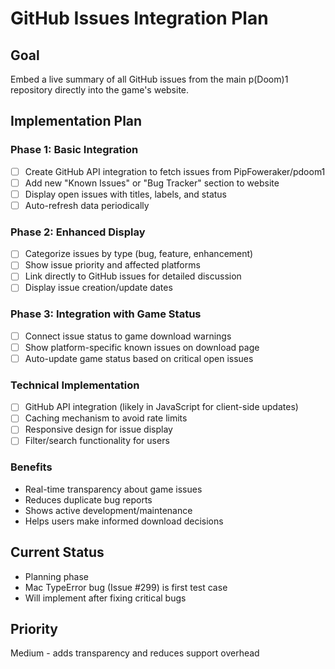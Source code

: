 # GitHub Issues Integration Plan

## Goal
Embed a live summary of all GitHub issues from the main p(Doom)1 repository directly into the game's website.

## Implementation Plan

### Phase 1: Basic Integration
- [ ] Create GitHub API integration to fetch issues from PipFoweraker/pdoom1
- [ ] Add new "Known Issues" or "Bug Tracker" section to website
- [ ] Display open issues with titles, labels, and status
- [ ] Auto-refresh data periodically

### Phase 2: Enhanced Display
- [ ] Categorize issues by type (bug, feature, enhancement)
- [ ] Show issue priority and affected platforms
- [ ] Link directly to GitHub issues for detailed discussion
- [ ] Display issue creation/update dates

### Phase 3: Integration with Game Status
- [ ] Connect issue status to game download warnings
- [ ] Show platform-specific known issues on download page
- [ ] Auto-update game status based on critical open issues

### Technical Implementation
- [ ] GitHub API integration (likely in JavaScript for client-side updates)
- [ ] Caching mechanism to avoid rate limits
- [ ] Responsive design for issue display
- [ ] Filter/search functionality for users

### Benefits
- Real-time transparency about game issues
- Reduces duplicate bug reports
- Shows active development/maintenance
- Helps users make informed download decisions

## Current Status
- Planning phase
- Mac TypeError bug (Issue #299) is first test case
- Will implement after fixing critical bugs

## Priority
Medium - adds transparency and reduces support overhead
